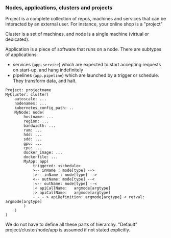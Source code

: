 ### Nodes, applications, clusters and projects
Project is a complete collection of repos, machines and services that can be interacted by an external user.
For instance, your online shop is a "project" 

Cluster is a set of machines, and node is a single machine (virtual or dedicated). 

Application is a piece of software that runs on a node.
There are subtypes of applications:
- services (`app.service`) which are expected to start accepting requests on start-up, and hang indefinitely
- pipelines (`app.pipeline`) which are launched by a trigger or schedule. They transform data, and halt.

```
Project: projectname
MyCluster: cluster(
    autoscale: ...
    nodenames: ...
    kubernetes_config_path: ..
    MyNode: node(
        hostname: ...
        region: ...
        bandwidth: ...
        ram: ...
        hdd: ...
        sdd: ...
        gpu: ...
        cpu: ...
        docker_image: ...
        dockerfile: ...
        MyApp: app(
            triggered: <schedule>
            >-- inName : mode[type] -->
            |>-- inName : mode[type] -->
            <-- outName: mode[type] --<
            |<-- outName: mode[type] --<
            |< apiCallName:   argmode[argtype] 
            |> apiCallName:   argmode[argtype]
            - - - > apiDefinition: argmode[argtype] < retval: argmode[argtype]
        )
    )
)
```

We do not have to define all these parts of hierarchy. "Default" project/cluster/node/app is 
assumed if not stated explicitly.